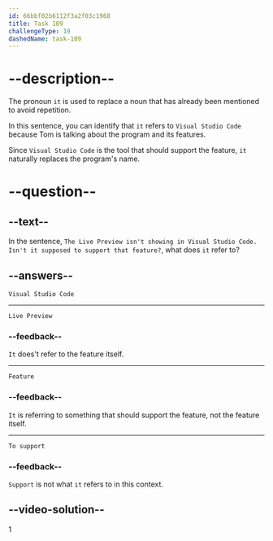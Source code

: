 ```yaml
---
id: 66bbf02b6112f3a2f03c1968
title: Task 109
challengeType: 19
dashedName: task-109
---
```


# --description--

The pronoun `it` is used to replace a noun that has already been mentioned to avoid repetition.

In this sentence, you can identify that `it` refers to `Visual Studio Code` because Tom is talking about the program and its features. 

Since `Visual Studio Code` is the tool that should support the feature, `it` naturally replaces the program's name.

# --question--

## --text--

In the sentence, `The Live Preview isn't showing in Visual Studio Code. Isn't it supposed to support that feature?`, what does `it` refer to?

## --answers--

`Visual Studio Code`

---

`Live Preview`

### --feedback--

`It` does't refer to the feature itself.

---

`Feature`

### --feedback--

`It` is referring to something that should support the feature, not the feature itself.

---

`To support`

### --feedback--

`Support` is not what `it` refers to in this context.

## --video-solution--

1
